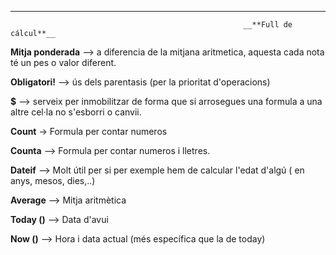 ------------------------------------------------------------------------------------------------------------------------------------------ 
                                                        __**Full de cálcul**__
**Mitja ponderada** --> a diferencia de la mitjana aritmetica, aquesta cada nota té un pes o valor diferent.

**Obligatori!** --> ús dels parentasis (per la prioritat d'operacions)

**$** --> serveix per inmobilitzar de forma que si arrosegues una formula a una altre cel·la no s'esborri o canvii.

**Count** -> Formula per contar numeros

**Counta** --> Formula per contar numeros i lletres.

**Dateif** --> Molt útil per si per exemple hem de calcular l'edat d'algú ( en anys, mesos, dies,..)

**Average** --> Mitja aritmètica

**Today ()** --> Data d'avui

**Now ()** --> Hora i data actual (més específica que la de today)
